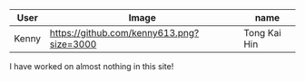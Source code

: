 | User  | Image | name |
| ------------- | ------------- | ------------- |
| Kenny  | https://github.com/kenny613.png?size=3000 | Tong Kai Hin |

I have worked on almost nothing in this site!
